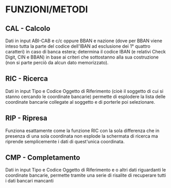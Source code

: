 # FUNZIONI/METODI
## CAL - Calcolo
Dati in input ABI-CAB e c/c oppure BBAN e nazione (dove per BBAN viene inteso tutta la parte del codice dell'IBAN ad esclusione dei 1° quattro caratteri) in caso di banca estera; determina il codice IBAN (e relativi Check Digit, CIN e BBAN) in base ai criteri che sottostanno alla sua costruzione (non si parte perciò da alcun dato memorizzato).
## RIC - Ricerca
Dati in input Tipo e Codice Oggetto di Riferimento (cioè il soggetto di cui si stanno cercando le coordinate bancarie) permette di esplodere la lista delle coordinate bancarie collegate al soggetto e di porterle poi selezionare.
## RIP - Ripresa
Funziona esattamente come la funzione RIC con la sola differenza che in presenza di una sola coordinata non esplode la schermata di ricerca ma riprende semplicemente i dati di quest'unica coordinata.
## CMP - Completamento
Dati in input Tipo e Codice Oggetto di Riferimento e o altri dati riguardanti le coordinate bancarie, permette tramite una serie di risalite di recuperare tutti i dati bancari mancanti
